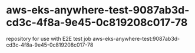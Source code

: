# aws-eks-anywhere-test-9087ab3d-cd3c-4f8a-9e45-0c819208c017-78
repository for use with E2E test job aws-eks-anywhere-test:9087ab3d-cd3c-4f8a-9e45-0c819208c017-78
